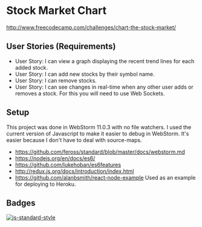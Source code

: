 # Stock Market Chart

http://www.freecodecamp.com/challenges/chart-the-stock-market/

## User Stories (Requirements)
* User Story: I can view a graph displaying the recent trend lines for each added stock.
* User Story: I can add new stocks by their symbol name.
* User Story: I can remove stocks.
* User Story: I can see changes in real-time when any other user adds or removes a stock. For this you will need to use Web Sockets.

## Setup
This project was done in WebStorm 11.0.3 with no file watchers. I used the current version of
Javascript to make it easier to debug in WebStorm. It's easier because I don't have to deal with
source-maps.

* https://github.com/feross/standard/blob/master/docs/webstorm.md
* https://nodejs.org/en/docs/es6/
* https://github.com/lukehoban/es6features
* http://redux.js.org/docs/introduction/index.html
* https://github.com/alanbsmith/react-node-example Used as an example for deploying to Heroku.

## Badges

[![js-standard-style](https://cdn.rawgit.com/feross/standard/master/badge.svg)](https://github.com/feross/standard)
